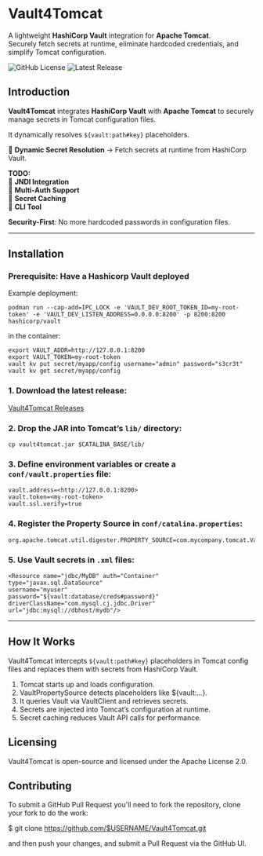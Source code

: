 # Vault4Tomcat

A lightweight **HashiCorp Vault** integration for **Apache Tomcat**.  
Securely fetch secrets at runtime, eliminate hardcoded credentials, and simplify Tomcat configuration.

![GitHub License](https://img.shields.io/github/license/dsoumis/Vault4Tomcat)
![Latest Release](https://img.shields.io/github/v/release/dsoumis/Vault4Tomcat)

## Introduction

**Vault4Tomcat** integrates **HashiCorp Vault** with **Apache Tomcat** to securely manage secrets in Tomcat configuration files.  

It dynamically resolves `${vault:path#key}` placeholders.

🔹 **Dynamic Secret Resolution** → Fetch secrets at runtime from HashiCorp Vault.  

**TODO:**  
🔹 **JNDI Integration**  
🔹 **Multi-Auth Support**  
🔹 **Secret Caching**  
🔹 **CLI Tool** 


**Security-First**: No more hardcoded passwords in configuration files.

---

## Installation

### Prerequisite: Have a Hashicorp Vault deployed
Example deployment:
```
podman run --cap-add=IPC_LOCK -e 'VAULT_DEV_ROOT_TOKEN_ID=my-root-token' -e 'VAULT_DEV_LISTEN_ADDRESS=0.0.0.0:8200' -p 8200:8200 hashicorp/vault
```
in the container:
```
export VAULT_ADDR=http://127.0.0.1:8200
export VAULT_TOKEN=my-root-token
vault kv put secret/myapp/config username="admin" password="s3cr3t"
vault kv get secret/myapp/config 
```

### 1. Download the latest release:
[Vault4Tomcat Releases](https://github.com/dsoumis/Vault4Tomcat/releases)

### 2. Drop the JAR into Tomcat’s `lib/` directory:
```
cp vault4tomcat.jar $CATALINA_BASE/lib/
```
### 3. Define environment variables or create a `conf/vault.properties` file:
```
vault.address=<http://127.0.0.1:8200>
vault.token=<my-root-token>
vault.ssl.verify=true
```

### 4. Register the Property Source in `conf/catalina.properties`:
```
org.apache.tomcat.util.digester.PROPERTY_SOURCE=com.mycompany.tomcat.VaultPropertySource
```

### 5. Use Vault secrets in `.xml` files:
```
<Resource name="jdbc/MyDB" auth="Container" type="javax.sql.DataSource"
username="myuser"
password="${vault:database/creds#password}"
driverClassName="com.mysql.cj.jdbc.Driver"
url="jdbc:mysql://dbhost/mydb"/>
```

---

## How It Works
Vault4Tomcat intercepts `${vault:path#key}` placeholders in Tomcat config files and replaces them with secrets from HashiCorp Vault.

1. Tomcat starts up and loads configuration.  
2. VaultPropertySource detects placeholders like ${vault:...}.  
3. It queries Vault via VaultClient and retrieves secrets.  
4. Secrets are injected into Tomcat’s configuration at runtime.  
5. Secret caching reduces Vault API calls for performance.  

## Licensing
Vault4Tomcat is open-source and licensed under the Apache License 2.0.

## Contributing
To submit a GitHub Pull Request you'll need to fork the repository, clone your fork to do the work:

$ git clone https://github.com/$USERNAME/Vault4Tomcat.git

and then push your changes, and submit a Pull Request via the GitHub UI.
